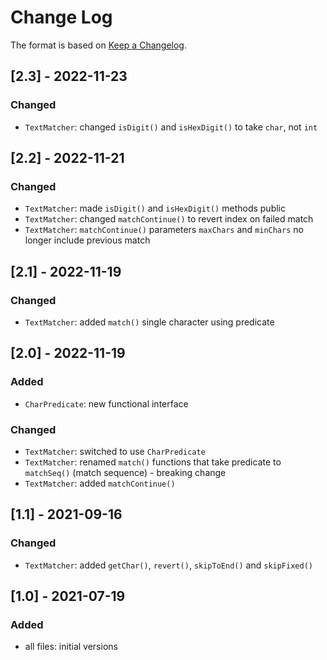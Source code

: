 # Change Log

The format is based on [Keep a Changelog](http://keepachangelog.com/).

## [2.3] - 2022-11-23
### Changed
- `TextMatcher`: changed `isDigit()` and `isHexDigit()` to take `char`, not `int`

## [2.2] - 2022-11-21
### Changed
- `TextMatcher`: made `isDigit()` and `isHexDigit()` methods public
- `TextMatcher`: changed `matchContinue()` to revert index on failed match
- `TextMatcher`: `matchContinue()` parameters `maxChars` and `minChars` no longer include previous match

## [2.1] - 2022-11-19
### Changed
- `TextMatcher`: added `match()` single character using predicate

## [2.0] - 2022-11-19
### Added
- `CharPredicate`: new functional interface
### Changed
- `TextMatcher`: switched to use `CharPredicate`
- `TextMatcher`: renamed `match()` functions that take predicate to `matchSeq()` (match sequence) - breaking change
- `TextMatcher`: added `matchContinue()`

## [1.1] - 2021-09-16
### Changed
- `TextMatcher`: added `getChar()`, `revert()`, `skipToEnd()` and `skipFixed()`

## [1.0] - 2021-07-19
### Added
- all files: initial versions
